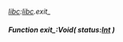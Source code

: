 _[libc](../../modules/libc/libc-module.md):[libc](../../modules/libc/libc-module.md).exit\__
##### Function exit\_:Void( status:[Int](../../modules/wonkey/wonkey-types-int.md) )

